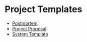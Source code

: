 # Project Templates

- [Postmortem](postmortem_template)
- [Project Proposal](project_proposal_template)
- [System Template](system_template)